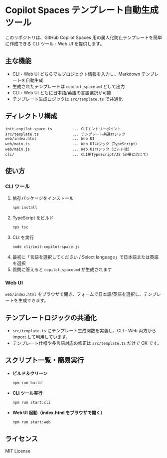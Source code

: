 # Copilot Spaces テンプレート自動生成ツール

このリポジトリは、GitHub Copilot Spaces 用の属人化防止テンプレートを簡単に作成できる CLI ツール・Web UI を提供します。

## 主な機能

- CLI・Web UI どちらでもプロジェクト情報を入力し、Markdown テンプレートを自動生成
- 生成されたテンプレートは `copilot_space.md` として出力
- CLI・Web UI ともに日本語/英語の言語選択が可能
- テンプレート生成ロジックは `src/template.ts` で共通化

## ディレクトリ構成

```
init-copilot-space.ts         ... CLIエントリーポイント
src/template.ts               ... テンプレート共通ロジック
web/index.html                ... Web UI
web/main.ts                   ... Web UIロジック（TypeScript）
web/main.js                   ... Web UIロジック（ビルド後）
cli/                          ... CLI用TypeScript/JS（必要に応じて）
```

## 使い方

### CLI ツール

1. 依存パッケージをインストール
   ```sh
   npm install
   ```
2. TypeScript をビルド
   ```sh
   npx tsc
   ```
3. CLI を実行
   ```sh
   node cli/init-copilot-space.js
   ```
4. 最初に「言語を選択してください / Select language」で日本語または英語を選択
5. 質問に答えると `copilot_space.md` が生成されます

### Web UI

`web/index.html` をブラウザで開き、フォームで日本語/英語を選択し、テンプレートを生成できます。

## テンプレートロジックの共通化

- `src/template.ts` にテンプレート生成関数を実装し、CLI・Web 両方から import して利用しています。
- テンプレート仕様や多言語対応の修正は `src/template.ts` だけで OK です。

## スクリプト一覧・簡易実行

- **ビルド＆クリーン**
  ```sh
  npm run build
  ```
- **CLI ツール実行**
  ```sh
  npm run start:cli
  ```
- **Web UI 起動（index.html をブラウザで開く）**
  ```sh
  npm run start:web
  ```

## ライセンス

MIT License
